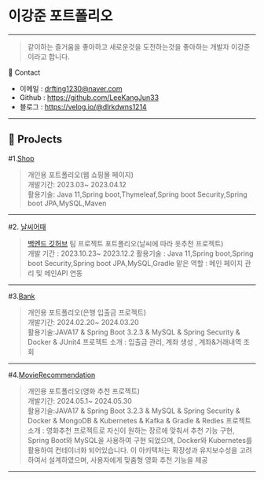 # 이강준 포트폴리오
---------------------
> 같이하는 즐거움을 좋아하고 새로운것을 도전하는것을 좋아하는 개발자 이강준이라고 합니다.


:open_hands: Contact
- 이메일 : drfting1230@naver.com
- Github : https://github.com/LeeKangJun33
- 블로그 : https://velog.io/@dlrkdwns1214
----------------------------------------------

:bookmark_tabs: ProJects
----------------------------------------------
#1.[Shop](https://github.com/LeeKangJun33/shop)
> 개인용 포트폴리오(웹 쇼핑몰 페이지)<br>
> 개발기간: 2023.03~ 2023.04.12<br/>
> 활용기술: Java 11,Spring boot,Thymeleaf,Spring boot Security,Spring boot JPA,MySQL,Maven
----------------------------------------------

#2. [날씨어때](https://github.com/weather-eottae)
>[백엔드 깃허브](https://github.com/LeeKangJun33/BE-migration)
> 팀 프로젝트 포트폴리오(날씨에 따라 옷추천 프로젝트)<br>
> 개발 기간 : 2023.10.23~ 2023.12.2
> 활용기술 : Java 11,Spring boot,Spring boot Security,Spring boot JPA,MySQL,Gradle
> 맡은 역할 : 메인 페이지 관리 및 메인API 연동

----------------------------------------------
#3.[Bank](https://github.com/LeeKangJun33/Bank)
> 개인용 포트폴리오(은행 입출금 프로젝트)<br>
> 개발기간: 2024.02.20~ 2024.03.20<br/>
> 활용기술:JAVA17 & Spring Boot 3.2.3 & MySQL & Spring Security & Docker & JUnit4
> 프로젝트 소개 : 입출금 관리, 계좌 생성 , 계좌&거래내역 조회 
----------------------------------------------

#4.[MovieRecommendation](https://github.com/LeeKangJun33/MovieRecommendation)
> 개인용 포트폴리오(영화 추천 프로젝트)<br>
> 개발기간: 2024.05.1~ 2024.05.30<br/>
> 활용기술:JAVA17 & Spring Boot 3.2.3 & MySQL & Spring Security & Docker & MongoDB & Kubernetes & Kafka & Gradle & Redies
> 프로젝트 소개 : 영화추천 프로젝트로 자신이 원하는 장르에 맞춰서 추천 기능 구현, Spring Boot와 MySQL을 사용하여 구현 되었으며, Docker와 Kubernetes를 활용하여 컨테이너화 되어있습니다. 이 아키텍처는 확장성과 유지보수성을 고려하여서 설계하였으며, 사용자에게 맞춤형 영화 추천 기능을 제공
----------------------------------------------
